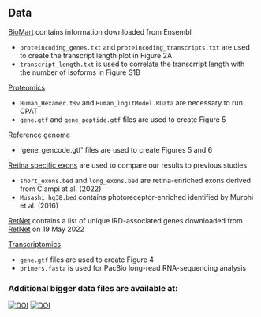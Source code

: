 ## Data

[BioMart](biomart) contains information downloaded from Ensembl
- `proteincoding_genes.txt` and `proteincoding_transcripts.txt` are used to create the transcript length plot in Figure 2A
- `transcript_length.txt` is used to correlate the transcrript length with the number of isoforms in Figure S1B

[Proteomics](proteomics)
- `Human_Hexamer.tsv` and `Human_logitModel.RData` are necessary to run CPAT
- `gene.gtf` and `gene_peptide.gtf` files are used to create Figure 5

[Reference genome](ref_genome)
- 'gene_gencode.gtf' files are used to create Figures 5 and 6

[Retina specific exons](retina_specific_exons) are used to compare our results to previous studies
- `short_exons.bed` and `long_exons.bed` are retina-enriched exons derived from Ciampi at al. (2022)
- `Musashi_hg38.bed` contains photoreceptor-enriched identified by Murphi et al. (2016)

[RetNet](retnet) contains a list of unique IRD-associated genes downloaded from [RetNet](https://web.sph.uth.edu/RetNet/) on 19 May 2022

[Transcriptomics](transcriptomics)
- `gene.gtf` files are used to create Figure 4
- `primers.fasta` is used for PacBio long-read RNA-sequencing analysis

### Additional bigger data files are available at:
[![DOI](https://zenodo.org/badge/DOI/10.5281/zenodo.10371435.svg)](https://doi.org/10.5281/zenodo.10371435)
[![DOI](https://zenodo.org/badge/DOI/10.5281/zenodo.10371395.svg)](https://doi.org/10.5281/zenodo.10371395)

